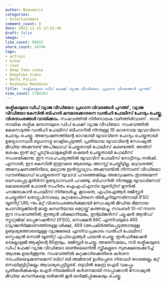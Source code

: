 ```yaml
---
author: Beaumaris
categories:
- Entertainment
comment_count: 0
date: 2023-11-15 13:22:48
draft: false
image: ''
like_count: 96015
share_count: 34740
tags:
- actress
- bihar
- case
- deep fake video
- DeepFake Video
- Delhi Police
- Rashmika Mandanna
title: 'രശ്മികയുടെ ഡീപ് ഫേക്ക് വ്യാജ വീഡിയോ: പ്രധാന വിവരങ്ങൾ പുറത്ത്'
view_count: 1784283
---
```


**രശ്മികയുടെ ഡീപ് വ്യാജ വീഡിയോ: പ്രധാന വിവരങ്ങൾ പുറത്ത് , വ്യാജ വീഡിയോ കേസിൽ ബിഹാർ കൗമാരക്കാരനെ ഡൽഹി പോലീസ് ചോദ്യം ചെയ്തു, വിശദാംശങ്ങൾ വായിക്കാം.** സംഭവത്തിൽ നിർണായക വഴിത്തിരിവാണ് . താര നായിക രശ്മിക മന്ദാനയുടെ ഡീപ് ഫേക്ക് വ്യാജ വീഡിയോ. സംഭവത്തിൽ കേസെടുത്ത ഡൽഹി പോലീസ് ബീഹാറിൽ നിന്നുള്ള 19 കാരനായ യുവാവിനെ ചോദ്യം ചെയ്തു. അന്വേഷണത്തിന്റെ ഭാഗമായി യുവാവിനെ ചോദ്യം ചെയ്തതായി ഉദ്യോഗസ്ഥർ ബുധനാഴ്ച വെളിപ്പെടുത്തി. പ്രതിയായ യുവാവിന്റെ സോഷ്യൽ മീഡിയ അക്കൗണ്ട് അപ്‌ലോഡ് ചെയ്തതായി പോലീസ് കണ്ടെത്തി. അതിന് ശേഷം ഇത് മറ്റ് പ്ലാറ്റ്‌ഫോമുകളിൽ ഷെയർ ചെയ്തതായി പോലീസ് സംശയിക്കുന്നു. ഈ സാഹചര്യത്തിൽ യുവാവിന് പോലീസ് നോട്ടീസും നൽകി. എന്നാൽ, ഈ കേസിൽ ഇതുവരെ ആരെയും അറസ്റ്റ് ചെയ്തിട്ടില്ല. മറുവശത്ത്, അന്വേഷണത്തിനിടെ, മറ്റൊരു ഇൻസ്റ്റാഗ്രാം അക്കൗണ്ടിൽ നിന്നാണ് വീഡിയോ ഡൗൺലോഡ് ചെയ്തതെന്ന് യുവാവ് പറഞ്ഞെങ്കിലും അന്വേഷണം തുടരുമെന്ന് ബന്ധപ്പെട്ട മുതിർന്ന ഉദ്യോഗസ്ഥർ പറഞ്ഞു. ബിഹാറിൽ നിന്നുള്ള യുവാവിനോട് മൊബൈൽ ഫോൺ സഹിതം ഐഎഫ്എസ്ഒ യൂണിറ്റിന് മുന്നിൽ ഹാജരാകാൻ പൊലീസ് നിർദേശിച്ചു. കൂടാതെ, എഫ്‌ഐആർ രജിസ്റ്റർ ചെയ്തതിന് തൊട്ടുപിന്നാലെ, കുറ്റാരോപിതനെ തിരിച്ചറിയുന്നതിനായി IFSO യൂണിറ്റ് URL-നും മറ്റ് വിശദാംശങ്ങൾക്കുമായി സോഷ്യൽ മീഡിയ ഭീമനായ ഫേസ്ബുക്കിന്റെ മാതൃ കമ്പനിയായ മെറ്റയ്ക്ക് കത്തയച്ചു. നവംബർ 10-ന് നടന്ന ഈ സംഭവത്തിൽ, ഇന്ത്യൻ ശിക്ഷാനിയമം, ഇന്റലിജൻസ് ഫ്യൂഷൻ ആൻഡ് സ്ട്രാറ്റജിക് ഓപ്പറേഷൻസ് (IFSO), സെക്ഷൻ 66C എന്നിവയുടെ 465 (വ്യാജനിർമ്മാണത്തിനുള്ള ശിക്ഷ), 469 (അപകീർത്തിപ്പെടുത്താനുള്ള ഉദ്ദേശ്യത്തോടെയുള്ള വ്യാജരേഖ) എന്നിവ പ്രകാരം ഡൽഹി പോലീസ് സ്പെഷ്യൽ സെൽ യൂണിറ്റ് എഫ്ഐആർ ഫയൽ ചെയ്തു. ഇൻഫർമേഷൻ ടെക്നോളജി ആക്ടിന്റെ 66ഇയും. രജിസ്റ്റർ ചെയ്തു. അതേസമയം, നടി രശ്മികയുടെ ഡീപ് ഫേക്ക് വ്യാജ വീഡിയോ ഓൺലൈനിൽ സ്ത്രീകളുടെ സുരക്ഷയെക്കുറിച്ച് ആശങ്ക ഉയർത്തുന്നു. സംഭവത്തിൽ കുറ്റക്കാർക്കെതിരെ കർശന നടപടിയെടുക്കണമെന്ന് ബിഗ് ബി അമിതാഭ് ഉൾപ്പെടെ നിരവധി താരങ്ങളും മറ്റ് സെലിബ്രിറ്റികളും ആവശ്യപ്പെട്ടിട്ടുണ്ട്. ഒടുവിൽ കേന്ദ്ര ഐടി വകുപ്പും പ്രതികരിക്കുകയും ഐടി നിയമങ്ങൾ കർശനമായി നടപ്പാക്കാൻ സോഷ്യൽ മീഡിയ കമ്പനികളെ ഒരിക്കൽ കൂടി ഓർമ്മിപ്പിക്കുകയും ചെയ്തു.